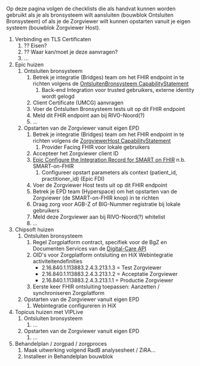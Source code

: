 
Op deze pagina volgen de checklists die als handvat kunnen worden gebruikt als je als bronsysteem wilt aansluiten (bouwblok Ontsluiten Bronsysteem) of als je de Zorgviewer wilt kunnen opstarten vanuit je eigen systeem (bouwblok Zorgviewer Host). 

1. Verbinding en TLS Certificaten
    1. ?? Eisen?
    1. ?? Waar kan/moet je deze aanvragen?
    1. ...
1. Epic huizen
    1. Ontsluiten bronsysteem
        1. Betrek je integratie (Bridges) team om het FHIR endpoint in te richten volgens de [OntsluitenBronsysteem CapabilityStatement](CapabilityStatement-OntsluitenBronsysteem.html)
            1. Back-end Integration voor trusted gebruikers, externe identity wordt gelogd
        1. Client Certificate (UMCG) aanvragen
        1. Voer de Ontsluiten Bronsysteem tests uit op dit FHIR endpoint
        1. Meld dit FHIR endpoint aan bij RIVO-Noord(?)
        1. ...
    1. Opstarten van de Zorgviewer vanuit eigen EPD
        1. Betrek je integratie (Bridges) team om het FHIR endpoint in te richten volgens de [ZorgviewerHost CapabilityStatement](CapabilityStatement-ZorgviewerHost.html)
            1. Provider Facing FHIR voor lokale gebruikers
        1. Accepteer het Zorgviewer client ID
        1. [Epic Configure the Integration Record for SMART on FHIR](https://galaxy.epic.com/Redirect.aspx?DocumentID=100015309&PrefDocID=98566) n.b. SMART-on-FHIR
            1. Configureer opstart parameters als context (patient_id, practitioner_id) (Epic FDI)
        1. Voer de Zorgviewer Host tests uit op dit FHIR endpoint
        1. Betrek je EPD team (Hyperspace) om het opstarten van de Zorgviewer (de SMART-on-FHIR knop) in te richten
        1. Draag zorg voor AGB-Z of BIG-Nummer registratie bij lokale gebruikers
        1. Meld deze Zorgviewer aan bij RIVO-Noord(?) whitelist
        1. ...
1. Chipsoft huizen
    1. Ontsluiten bronsysteem 
        1. Regel Zorgplatform contract, specifiek voor de BgZ en Documenten Services van de [Digital-Care API](https://developer.zorgplatform.online/digital-care)
        1. OID's voor Zorgplatform ontsluiting en HiX Webintegratie activiteitendefinities
            * 2.16.840.1.113883.2.4.3.213.1.3 = Test Zorgviewer
            * 2.16.840.1.113883.2.4.3.213.1.2 = Acceptatie Zorgviewer
            * 2.16.840.1.113883.2.4.3.213.1.1 = Productie Zorgviewer
        1. Eerste keer FHIR ontsluiting toepassen: Aanzetten / synchroniseren Zorgplatform
    1. Opstarten van de Zorgviewer vanuit eigen EPD
        1. Webintegratie configureren in HiX
1. Topicus huizen met VIPLive
    1. Ontsluiten bronsysteem 
        1. ...
    1. Opstarten van de Zorgviewer vanuit eigen EPD
        1. ...
1. Behandelplan / zorgpad / zorgproces
    1. Maak uitwerking volgend RadB analysesheet / ZiRA...
    1. Installeer in Behandelplan bouwblok
